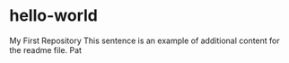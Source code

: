 # hello-world
My First Repository
This sentence is an example of additional content for the readme file.
Pat
